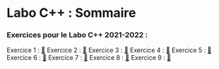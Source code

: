 # Labo C++ : Sommaire

### Exercices pour le Labo C++ 2021-2022 :

Exercice 1 : [:link:](https://github.com/Tractorou24/LaboCPP/Exercice%201)
Exercice 2 : [:link:](https://github.com/Tractorou24/LaboCPP/Exercice%202)
Exercice 3 : [:link:](https://github.com/Tractorou24/LaboCPP/Exercice%203)
Exercice 4 : [:link:](https://github.com/Tractorou24/LaboCPP/Exercice%204)
Exercice 5 : [:link:](https://github.com/Tractorou24/LaboCPP/Exercice%205)
Exercice 6 : [:link:](https://github.com/Tractorou24/LaboCPP/Exercice%206)
Exercice 7 : [:link:](https://github.com/Tractorou24/LaboCPP/Exercice%207)
Exercice 8 : [:link:](https://github.com/Tractorou24/LaboCPP/Exercice%208)
Exercice 9 : [:link:](https://github.com/Tractorou24/LaboCPP/Exercice%209)